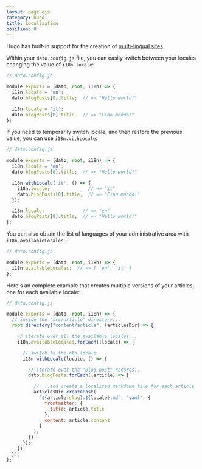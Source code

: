 ```yaml
---
layout: page.ejs
category: hugo
title: Localization
position: 8
---
```


Hugo has built-in support for the creation of [multi-lingual sites](https://gohugo.io/content/multilingual/). 

Within your `dato.config.js` file, you can easily switch between your locales changing the value of `i18n.locale`:

```javascript
// dato.config.js

module.exports = (dato, root, i18n) => {
  i18n.locale = 'en';
  dato.blogPosts[0].title;  // => "Hello world!"

  i18n.locale = 'it';
  dato.blogPosts[0].title   // => "Ciao mondo!"
};
```

If you need to temporarily switch locale, and then restore the previous value, you can use `i18n.withLocale`:

```javascript
// dato.config.js

module.exports = (dato, root, i18n) => {
  i18n.locale = 'en';
  dato.blogPosts[0].title;  // => "Hello world!"

  i18n.withLocale('it', () => {
    i18n.locale;              // => "it"
    dato.blogPosts[0].title;  // => "Ciao mondo!"
  });

  i18n.locale;              // => "en"
  dato.blogPosts[0].title;  // => "Hello world!"
};
```


You can also obtain the list of languages of your administrative area with `i18n.availableLocales`:

```javascript
// dato.config.js

module.exports = (dato, root, i18n) => {
  i18n.availableLocales;  // => [ 'en', 'it' ]
};
```

Here's an complete example that creates multiple versions of your articles, one for each available locale:


```javascript
// dato.config.js

module.exports = (dato, root, i18n) => {
  // inside the "src/article" directory...
  root.directory("content/article", (articlesDir) => {

    // iterate over all the available locales...
    i18n.availableLocales.forEach((locale) => {

      // switch to the nth locale
      i18n.withLocale(locale, () => {

        // iterate over the "Blog post" records...
        dato.blogPosts.forEach((article) => {

          // ...and create a localized markdown file for each article
          articlesDir.createPost(
            `${article.slug}.${locale}.md`, "yaml", {
              frontmatter: {
                title: article.title
              },
              content: article.content
            }
          );
        });
      });
    });
  });
};
```
